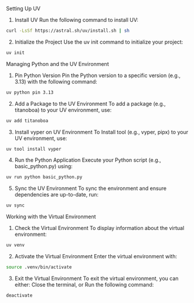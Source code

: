 Setting Up UV 

1. Install UV
Run the following command to install UV:
```sh
curl -LsSf https://astral.sh/uv/install.sh | sh
```
2. Initialize the Project
Use the uv init command to initialize your project:
```sh
uv init
```

Managing Python and the UV Environment
1. Pin Python Version
Pin the Python version to a specific version (e.g., 3.13) with the following command:
```sh
uv python pin 3.13
```

2. Add a Package to the UV Environment
To add a package (e.g., titanoboa) to your UV environment, use:
```sh
uv add titanoboa
```

3. Install vyper on UV Environment
To Install tool (e.g., vyper, pipx) to your UV environment, use:
```sh
uv tool install vyper
```

4. Run the Python Application
Execute your Python script (e.g., basic_python.py) using:
```sh
uv run python basic_python.py
```

5. Sync the UV Environment
To sync the environment and ensure dependencies are up-to-date, run:
```sh
uv sync
```

Working with the Virtual Environment
1. Check the Virtual Environment
To display information about the virtual environment:
```sh
uv venv
```

2. Activate the Virtual Environment
Enter the virtual environment with:
```sh
source .venv/bin/activate
```

3. Exit the Virtual Environment
To exit the virtual environment, you can either:
    Close the terminal, or
    Run the following command:
```sh
deactivate
```
